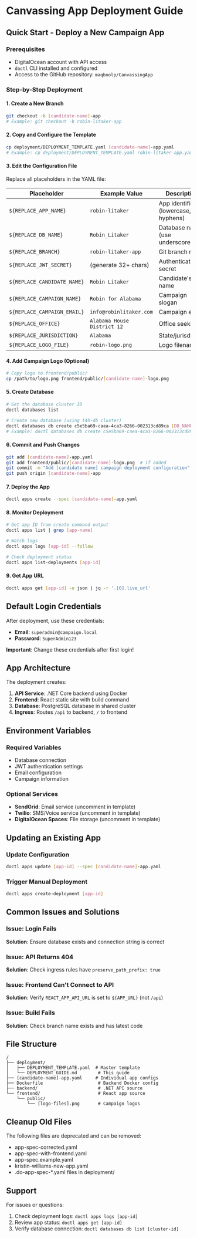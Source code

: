 # Canvassing App Deployment Guide

## Quick Start - Deploy a New Campaign App

### Prerequisites
- DigitalOcean account with API access
- `doctl` CLI installed and configured
- Access to the GitHub repository: `maqboolp/CanvassingApp`

### Step-by-Step Deployment

#### 1. Create a New Branch
```bash
git checkout -b [candidate-name]-app
# Example: git checkout -b robin-litaker-app
```

#### 2. Copy and Configure the Template
```bash
cp deployment/DEPLOYMENT_TEMPLATE.yaml [candidate-name]-app.yaml
# Example: cp deployment/DEPLOYMENT_TEMPLATE.yaml robin-litaker-app.yaml
```

#### 3. Edit the Configuration File
Replace all placeholders in the YAML file:

| Placeholder | Example Value | Description |
|------------|---------------|-------------|
| `${REPLACE_APP_NAME}` | `robin-litaker` | App identifier (lowercase, hyphens) |
| `${REPLACE_DB_NAME}` | `Robin_Litaker` | Database name (use underscores) |
| `${REPLACE_BRANCH}` | `robin-litaker-app` | Git branch name |
| `${REPLACE_JWT_SECRET}` | (generate 32+ chars) | Authentication secret |
| `${REPLACE_CANDIDATE_NAME}` | `Robin Litaker` | Candidate's full name |
| `${REPLACE_CAMPAIGN_NAME}` | `Robin for Alabama` | Campaign slogan |
| `${REPLACE_CAMPAIGN_EMAIL}` | `info@robinlitaker.com` | Campaign email |
| `${REPLACE_OFFICE}` | `Alabama House District 12` | Office seeking |
| `${REPLACE_JURISDICTION}` | `Alabama` | State/jurisdiction |
| `${REPLACE_LOGO_FILE}` | `robin-logo.png` | Logo filename |

#### 4. Add Campaign Logo (Optional)
```bash
# Copy logo to frontend/public/
cp /path/to/logo.png frontend/public/[candidate-name]-logo.png
```

#### 5. Create Database
```bash
# Get the database cluster ID
doctl databases list

# Create new database (using t4h-db cluster)
doctl databases db create c5e5ba69-caea-4ca3-8266-002313cd89ca [DB_NAME]
# Example: doctl databases db create c5e5ba69-caea-4ca3-8266-002313cd89ca Robin_Litaker
```

#### 6. Commit and Push Changes
```bash
git add [candidate-name]-app.yaml
git add frontend/public/[candidate-name]-logo.png  # if added
git commit -m "Add [candidate name] campaign deployment configuration"
git push origin [candidate-name]-app
```

#### 7. Deploy the App
```bash
doctl apps create --spec [candidate-name]-app.yaml
```

#### 8. Monitor Deployment
```bash
# Get app ID from create command output
doctl apps list | grep [app-name]

# Watch logs
doctl apps logs [app-id] --follow

# Check deployment status
doctl apps list-deployments [app-id]
```

#### 9. Get App URL
```bash
doctl apps get [app-id] -o json | jq -r '.[0].live_url'
```

## Default Login Credentials

After deployment, use these credentials:
- **Email**: `superadmin@campaign.local`
- **Password**: `SuperAdmin123`

**Important**: Change these credentials after first login!

## App Architecture

The deployment creates:
1. **API Service**: .NET Core backend using Docker
2. **Frontend**: React static site with build command
3. **Database**: PostgreSQL database in shared cluster
4. **Ingress**: Routes `/api` to backend, `/` to frontend

## Environment Variables

### Required Variables
- Database connection
- JWT authentication settings
- Email configuration
- Campaign information

### Optional Services
- **SendGrid**: Email service (uncomment in template)
- **Twilio**: SMS/Voice service (uncomment in template)
- **DigitalOcean Spaces**: File storage (uncomment in template)

## Updating an Existing App

### Update Configuration
```bash
doctl apps update [app-id] --spec [candidate-name]-app.yaml
```

### Trigger Manual Deployment
```bash
doctl apps create-deployment [app-id]
```

## Common Issues and Solutions

### Issue: Login Fails
**Solution**: Ensure database exists and connection string is correct

### Issue: API Returns 404
**Solution**: Check ingress rules have `preserve_path_prefix: true`

### Issue: Frontend Can't Connect to API
**Solution**: Verify `REACT_APP_API_URL` is set to `${APP_URL}` (not `/api`)

### Issue: Build Fails
**Solution**: Check branch name exists and has latest code

## File Structure

```
/
├── deployment/
│   ├── DEPLOYMENT_TEMPLATE.yaml  # Master template
│   └── DEPLOYMENT_GUIDE.md        # This guide
├── [candidate-name]-app.yaml     # Individual app configs
├── Dockerfile                     # Backend Docker config
├── backend/                       # .NET API source
└── frontend/                      # React app source
    └── public/
        └── [logo-files].png       # Campaign logos
```

## Cleanup Old Files

The following files are deprecated and can be removed:
- app-spec-corrected.yaml
- app-spec-with-frontend.yaml
- app-spec.example.yaml
- kristin-williams-new-app.yaml
- .do-app-spec-*.yaml files in deployment/

## Support

For issues or questions:
1. Check deployment logs: `doctl apps logs [app-id]`
2. Review app status: `doctl apps get [app-id]`
3. Verify database connection: `doctl databases db list [cluster-id]`